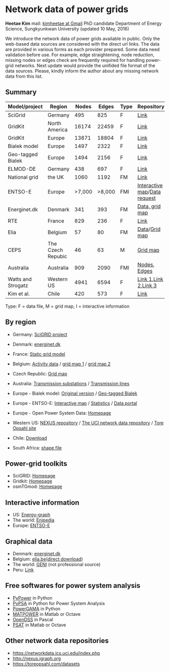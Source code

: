 # Network data of power grids


**Heetae Kim** 
mail: [kimheetae at Gmail](kimheetae@gmail.com)
PhD candidate
Department of Energy Science, Sungkyunkwan University
(updated 10 May, 2016)


We introduce the network data of power grids available in public. Only the web-based data sources are considered with the direct url links. The data are provided in various forms as each provider prepared. Some data need validation before use. For example, edge straightening, node reduction, missing nodes or edges check are frequently required for handling power-grid networks. Next update would provide the unifided file format of the data sources.
Please, kindly inform the author about any missing network data from this list.


## Summary
|Model/project|Region|Nodes|Edges|Type|Repository|
|-|-|-|-|-|-|
|SciGrid|Germany|495|825|F|[Link](http://www.scigrid.de/pages/downloads.html)|
|GridKit|North America|16174|22459|F|[Link](http://dx.doi.org/10.5281/zenodo.47317)|
|GridKit|Europe|13871|18804|F|[Link](http://dx.doi.org/10.5281/zenodo.47317)|
|Bialek model|Europe|1497|2322|F|[Link](http://www.powerworld.com/knowledge-base/updated-and-validated-power-flow-model-of-the-main-continental-european-transmission-network)|
|Geo-tagged Bialek|Europe|1494|2156|F|[Link](http://dx.doi.org/10.5281/zenodo.35177)|
|ELMOD-DE|Germany|438|697|F|[Link](http://www.diw.de/de/diw_01.c.528493.de/forschung_beratung/nachhaltigkeit/umwelt/verkehr/energie/modelle/elmod.html#ELMOD-DE)|
|National grid|the UK|1060|1192|FM|[Link](http://www2.nationalgrid.com/UK/Industry-information/Future-of-Energy/Electricity-ten-year-statement/ETYS-Archive/)|
|ENTSO-E|Europe|>7,000|>8,000|FMI|[Interactive map](https://www.entsoe.eu/map/Pages/default.aspx)/[Data request](https://www.entsoe.eu/stum)|
|Energinet.dk|Denmark|341|393|FM|[Data, grid map](http://www.energinet.dk/DA/El/Udvikling-af-elsystemet/Netplanlaegning/Sider/Formular-Til-Download-Af-Netdata.aspx)|
|RTE|France|829|236|F|[Link](https://clients.rte-france.com/lang/an/visiteurs/vie/indispos_caracteristiques_statiques.jsp)|
|Elia|Belgium|57|80|FM|[Data](http://www.elia.be/en/grid-data/Grid-Technical-Data)/[Grid map](http://www.elia.be/en/about-elia/publications/maps)
|CEPS|The Czech Repubic|46|63|M|[Grid map](https://www.ceps.cz/ENG/Cinnosti/Technicka-infrastruktura/Pages/Udaje-o-PS.aspx)|
|Australia|Australia|909|2090|FMI|[Nodes](http://www.data.gov.au/dataset/national-electricity-transmission-substations), [Edges](http://www.data.gov.au/dataset/national-electricity-transmission-lines-database)|
|Watts and Strogatz|Western US|4941|6594|F|[Link 1](http://nexus.igraph.org/api/dataset_info?id=15&format=html),[Link 2](https://networkdata.ics.uci.edu/data.php?id=107),[Link 3](https://toreopsahl.com/datasets/#uspowergrid)|
|Kim et al.|Chile|420|573|F|[Link](http://iopscience.iop.org/article/10.1088/1367-2630/17/11/113005/meta)|
Type: F = data file, M = grid map, I = interactive information

## By region
- Germany: [SciGRID project](http://www.scigrid.de/pages/downloads.html)

- Denmark: [energinet.dk](http://www.energinet.dk/DA/El/Udvikling-af-elsystemet/Netplanlaegning/Sider/Formular-Til-Download-Af-Netdata.aspx)

- France: [Static grid model](https://clients.rte-france.com/lang/an/visiteurs/vie/indispos_caracteristiques_statiques.jsp)

- Belgium: [Activity data](http://www.elia.be/en/grid-data/data-download) / [grid map 1](http://www.elia.be/en/about-elia/publications/maps) / [grid map 2](http://www.elia.be/~/media/images/Elia/Grid%20data/map_Grid-Technical-Data_en.jpg?la=en)

- Czech Republic: [Grid map](https://www.ceps.cz/ENG/Cinnosti/Technicka-infrastruktura/Pages/Udaje-o-PS.aspx)

- Australia:  [Transmission substations](http://www.data.gov.au/dataset/national-electricity-transmission-substations) / [Transmission lines](http://www.data.gov.au/dataset/national-electricity-transmission-lines-database)

- Europe - Bialek model: [Original version](http://www.powerworld.com/knowledge-base/updated-and-validated-power-flow-model-of-the-main-continental-european-transmission-network) / [Geo-tagged Bialek](http://dx.doi.org/10.5281/zenodo.35177)

- Europe - ENTSO-E: [Interactive map](https://www.entsoe.eu/map/Pages/default.aspx) / [Statistics](https://www.entsoe.eu/news-events/former-associations/ucte/graphical-statistics/Pages/default.aspx) / [Data portal](https://www.entsoe.eu/data/data-portal/Pages/default.aspx)

- Europe - Open Power System Data: [Homepage](http://open-power-system-data.org)

- Western US: [NEXUS repository](http://nexus.igraph.org/api/dataset_info?id=15&format=html) / [The UCI network data repository](https://networkdata.ics.uci.edu/data.php?id=107) / [Tore Opsahl site](https://toreopsahl.com/datasets/)

- Chile: [Download](https://sites.google.com/site/heetae/Home/chilean-power-grid/chilean_power_grid.xls?attredirects=0&d=1)

- South Africa: [shape file](http://infrastructureafrica.org/documents/tools/list/arcgis-shape-files)


## Power-grid toolkits

- SciGRID: [Homepage](http://www.scigrid.de)
- Gridkit: [Homepage](https://github.com/bdw/GridKit)
- osmTGmod: [Homepage](https://github.com/maltesc/osmTGmod)

## Interactive information
- US: [Energy-graph](http://www.energy-graph.com/index.html)
- The world: [Enipedia](http://enipedia.tudelft.nl/maps/PowerPlants.html)
- Europe: [ENTSO-E](https://www.entsoe.eu/map/Pages/default.aspx)

## Graphical data

- Denmark: [energinet.dk](http://www.energinet.dk/DA/El/Udvikling-af-elsystemet/Netplanlaegning/Sider/Formular-Til-Download-Af-Netdata.aspx)
- Belgium: [elia.be](http://www.elia.be/en/grid-data/Grid-Technical-Data)([direct download](http://www.elia.be/~/media/files/Elia/publications-2/maps/map-of-the-high-voltage-grid_2016.pdf))
- The world: [GENI](http://www.geni.org/globalenergy/library/national_energy_grid/index.shtml) (not professional source)
- Peru: [Link](http://www.minem.gob.pe/_publicacion.php?idSector=6&idPublicacion=395)

## Free softwares for power system analysis
- [PyPower](https://github.com/rwl/PYPOWER) in Python
- [PyPSA](https://github.com/FRESNA/PyPSA) in Python for Power System Analysis
- [PowerGAMA](https://bitbucket.org/harald_g_svendsen/powergama/wiki/Home) in Python
- [MATPOWER](http://www.pserc.cornell.edu/matpower/) in Matlab or Octave
- [OpenDSS](http://sourceforge.net/projects/electricdss/) in Pascal
- [PSAT](http://faraday1.ucd.ie/psat.html) in Matlab or Octave

## Other network data repositories
- https://networkdata.ics.uci.edu/index.php
- http://nexus.igraph.org
- https://toreopsahl.com/datasets
